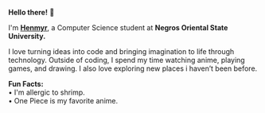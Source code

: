 **Hello there!** 👋


I'm <ins>**Henmyr**</ins>, a Computer Science student at **Negros Oriental State University.**

I love turning ideas into code and bringing imagination to life through technology.
Outside of coding, I spend my time watching anime, playing games, and drawing. I also love exploring new places i haven’t been before.

**Fun Facts:**<br />
	• I'm allergic to shrimp.<br />
	• One Piece is my favorite anime.

